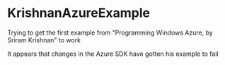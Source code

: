 # KrishnanAzureExample
Trying to get the first example from "Programming Windows Azure, by  Sriram Krishnan" to work

It appears that changes in the Azure SDK have gotten his example to fail
